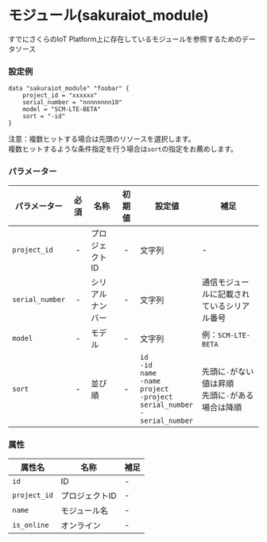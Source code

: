 # モジュール(sakuraiot_module)

すでにさくらのIoT Platform上に存在しているモジュールを参照するためのデータソース

### 設定例

```
data "sakuraiot_module" "foobar" {
    project_id = "xxxxxx"
    serial_number = "nnnnnnnn10"
    model = "SCM-LTE-BETA"
    sort = "-id"
}
```

注意：複数ヒットする場合は先頭のリソースを選択します。  
複数ヒットするような条件指定を行う場合は`sort`の指定をお薦めします。

### パラメーター

|パラメーター         |必須  |名称                |初期値     |設定値                    |補足                                          |
|-------------------|:---:|--------------------|:--------:|------------------------|----------------------------------------------|
| `project_id`      | -   | プロジェクトID       | -        | 文字列                  | - |
| `serial_number`   | -   | シリアルナンバー      | -        | 文字列                  | 通信モジュールに記載されているシリアル番号 |
| `model`           | -   | モデル              | -        | 文字列                  | 例：`SCM-LTE-BETA` |
| `sort`            | -   | 並び順              | -        | `id`<br />`-id`<br />`name`<br />`-name`<br />`project`<br />`-project`<br />`serial_number`<br />`-serial_number`                  | 先頭に`-`がない値は昇順<br />先頭に`-`がある場合は降順|

### 属性

|属性名                | 名称                    | 補足                                        |
|---------------------|------------------------|--------------------------------------------|
| `id`                | ID                     | -                                          |
| `project_id`        | プロジェクトID           | -                                          |
| `name`              | モジュール名             | -                                          |
| `is_online`         | オンライン           | -                                          |
